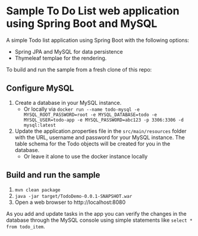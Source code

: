 # Sample To Do List web application using Spring Boot and MySQL

A simple Todo list application using Spring Boot with the following options:

- Spring JPA and MySQL for data persistence
- Thymeleaf templae for the rendering.

To build and run the sample from a fresh clone of this repo:

## Configure MySQL

1. Create a database in your MySQL instance.
    - Or locally via `docker run --name todo-mysql -e MYSQL_ROOT_PASSWORD=root -e MYSQL_DATABASE=todo -e MYSQL_USER=todo-app -e MYSQL_PASSWORD=abc123 -p 3306:3306 -d mysql:latest`
2. Update the application.properties file in the `src/main/resources` folder with the URL, username and password for your MySQL instance. The table schema for the Todo objects will be created for you in the database.
    - Or leave it alone to use the docker instance locally


## Build and run the sample

1. `mvn clean package`
3. `java -jar target/TodoDemo-0.0.1-SNAPSHOT.war`
3. Open a web browser to http://localhost:8080

As you add and update tasks in the app you can verify the changes in the database through the MySQL console using simple statements like 
`select * from todo_item`.
